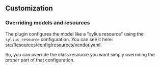 ## Customization

### Overriding models and resources

The plugin configures the model like a "sylius resource" using the `sylius_resource` configuration.
You can see it here: [src/Resources/config/resources/vendor.yaml](https://github.com/odiseoteam/SyliusVendorPlugin/blob/master/src/Resources/config/resources/vendor.yaml).

So, you can override the class resource you want simply overriding the proper part of that configuration.
